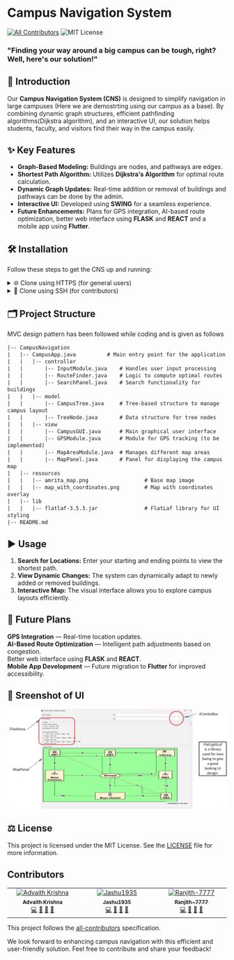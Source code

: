 # Campus Navigation System
<!-- ALL-CONTRIBUTORS-BADGE and License:START - Do not remove or modify this section -->
[![All Contributors](https://img.shields.io/badge/all_contributors-3-orange.svg?style=flat-square)](#contributors-)
![MIT License](https://img.shields.io/badge/license-MIT-blue)
<!-- ALL-CONTRIBUTORS-BADGE and License:END -->

### "Finding your way around a big campus can be tough, right? Well, here's our solution!"

## 📘 Introduction
Our **Campus Navigation System (CNS)** is designed to simplify navigation in large campuses (Here we are demostrting using our campus as a base). By combining dynamic graph structures, efficient pathfinding algorithms(Dijkstra algorithm), and an interactive UI, our solution helps students, faculty, and visitors find their way in the campus easily.

## ✨ Key Features
- **Graph-Based Modeling:** Buildings are nodes, and pathways are edges.
- **Shortest Path Algorithm:** Utilizes **Dijkstra's Algorithm** for optimal route calculation.
- **Dynamic Graph Updates:** Real-time addition or removal of buildings and pathways can be done by the admin.
- **Interactive UI:** Developed using **SWING** for a seamless experience.
- **Future Enhancements:** Plans for GPS integration, AI-based route optimization, better web interface using **FLASK** and **REACT** and a mobile app using **Flutter**.

## 🛠️ Installation  

Follow these steps to get the CNS up and running:

<details> 
   <summary>🌐 Clone using HTTPS (for general users)</summary> <br>
   
   ```bash
   git clone https://github.com/ADKA2006/Campus-Navigation-System-CNS.git
   cd Campus-Navigation-System-CNS/Campus-Navigation-System/Codes
   ```
</details>

<details>
   <summary>🔐 Clone using SSH (for contributors)</summary> <br>
      
   ```bash
   git clone git@github.com:ADKA2006/Campus-Navigation-System-CNS.git
   cd Campus-Navigation-System-CNS/Campus-Navigation-System/Codes
   ```
</details>


## 🗂️ Project Structure
MVC design pattern has been followed while coding and is given as follows
```
|-- CampusNavigation
|   |-- CampusApp.java          # Main entry point for the application
|   |   |-- controller
|   |       |-- InputModule.java    # Handles user input processing
|   |       |-- RouteFinder.java    # Logic to compute optimal routes
|   |       |-- SearchPanel.java    # Search functionality for buildings
|   |   |-- model
|   |       |-- CampusTree.java     # Tree-based structure to manage campus layout
|   |       |-- TreeNode.java       # Data structure for tree nodes
|   |   |-- view
|   |       |-- CampusGUI.java      # Main graphical user interface
|   |       |-- GPSModule.java      # Module for GPS tracking (to be implemented)
|   |       |-- MapAreaModule.java  # Manages different map areas
|   |       |-- MapPanel.java       # Panel for displaying the campus map
|   |-- resources
|   |   |-- amrita_map.png                  # Base map image
|   |   |-- map_with_coordinates.png        # Map with coordinates overlay
|   |-- lib
|   |   |-- flatlaf-3.5.3.jar               # FlatLaf library for UI styling
|-- README.md
```

## ▶️ Usage
1. **Search for Locations:** Enter your starting and ending points to view the shortest path.
2. **View Dynamic Changes:** The system can dynamically adapt to newly added or removed buildings.
3. **Interactive Map:** The visual interface allows you to explore campus layouts efficiently.

## 🚀 Future Plans
 **GPS Integration** — Real-time location updates.<br>
 **AI-Based Route Optimization** — Intelligent path adjustments based on congestion.<br>
 Better web interface using **FLASK** and **REACT**.<br>
 **Mobile App Development** — Future migration to **Flutter** for improved accessibility.<br>

## 🌟 Sreenshot of UI

![UI preview](Miscellaneous/GUI%20working.jpg)


## ⚖️ License
This project is licensed under the MIT License. See the [LICENSE](LICENSE) file for more information.

## Contributors 

<!-- ALL-CONTRIBUTORS-LIST:START - Do not remove or modify this section -->
<!-- prettier-ignore-start -->
<!-- markdownlint-disable -->
<table>
  <tbody>
    <tr>
      <td align="center" valign="top" width="14.28%"><a href="https://github.com/ADKA2006"><img src="https://avatars.githubusercontent.com/u/174895346?v=4?s=100" width="100px;" alt="Advaith Krishna"/><br /><sub><b>Advaith Krishna</b></sub></a><br /><a href="https://github.com/Ranjith-7777/OOPs-DSA-Project/commits?author=ADKA2006" title="Code">💻</a> <a href="https://github.com/Ranjith-7777/OOPs-DSA-Project/commits?author=ADKA2006" title="Documentation">📖</a> <a href="#design-ADKA2006" title="Design">🎨</a> <a href="#ideas-ADKA2006" title="Ideas, Planning, & Feedback">🤔</a> <a href="https://github.com/Ranjith-7777/OOPs-DSA-Project/commits?author=ADKA2006" title="Tests"></a></td>
      <td align="center" valign="top" width="14.28%"><a href="https://github.com/Jashu1935"><img src="https://avatars.githubusercontent.com/u/192393118?v=4?s=100" width="100px;" alt="Jashu1935"/><br /><sub><b>Jashu1935</b></sub></a><br /><a href="https://github.com/Ranjith-7777/OOPs-DSA-Project/commits?author=Jashu1935" title="Code">💻</a> <a href="https://github.com/Ranjith-7777/OOPs-DSA-Project/commits?author=Jashu1935" title="Documentation">📖</a> <a href="#design-Jashu1935" title="Design">🎨</a> <a href="#ideas-Jashu1935" title="Ideas, Planning, & Feedback">🤔</a> <a href="https://github.com/Ranjith-7777/OOPs-DSA-Project/commits?author=Jashu1935" title="Tests"></a></td>
      <td align="center" valign="top" width="14.28%"><a href="https://github.com/Ranjith-7777"><img src="https://avatars.githubusercontent.com/u/197097767?v=4?s=100" width="100px;" alt="Ranjith-7777"/><br /><sub><b>Ranjith-7777</b></sub></a><br /><a href="https://github.com/Ranjith-7777/OOPs-DSA-Project/commits?author=Ranjith-7777" title="Code">💻</a> <a href="https://github.com/Ranjith-7777/OOPs-DSA-Project/commits?author=Ranjith-7777" title="Documentation">📖</a> <a href="#design-Ranjith-7777" title="Design">🎨</a> <a href="#ideas-Ranjith-7777" title="Ideas, Planning, & Feedback">🤔</a> <a href="https://github.com/Ranjith-7777/OOPs-DSA-Project/commits?author=Ranjith-7777" title="Tests"></a></td>
    </tr>
  </tbody>
</table>

<!-- markdownlint-restore -->
<!-- prettier-ignore-end -->

<!-- ALL-CONTRIBUTORS-LIST:END -->

This project follows the [all-contributors](https://github.com/all-contributors/all-contributors) specification.<br> 

We look forward to enhancing campus navigation with this efficient and user-friendly solution. Feel free to contribute and share your feedback!
